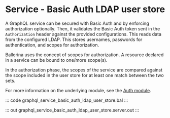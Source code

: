 # Service - Basic Auth LDAP user store

A GraphQL service can be secured with Basic Auth and by enforcing
authorization optionally. Then, it validates the Basic Auth token sent in
the `Authorization` header against the provided configurations. This reads
data from the configured LDAP. This stores usernames, passwords for
authentication, and scopes for authorization.

Ballerina uses the concept of scopes for authorization. A resource declared
in a service can be bound to one/more scope(s).

In the authorization phase, the scopes of the service are compared
against the scope included in the user store for at least one match between
the two sets.

For more information on the underlying module,
see the [Auth module](https://docs.central.ballerina.io/ballerina/auth/latest/).

::: code graphql_service_basic_auth_ldap_user_store.bal :::

::: out graphql_service_basic_auth_ldap_user_store.server.out :::